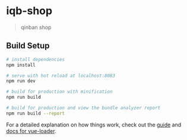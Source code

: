 # iqb-shop

> qinban shop

## Build Setup

``` bash
# install dependencies
npm install

# serve with hot reload at localhost:8083
npm run dev

# build for production with minification
npm run build

# build for production and view the bundle analyzer report
npm run build --report
```

For a detailed explanation on how things work, check out the [guide](http://vuejs-templates.github.io/webpack/) and [docs for vue-loader](http://vuejs.github.io/vue-loader).

